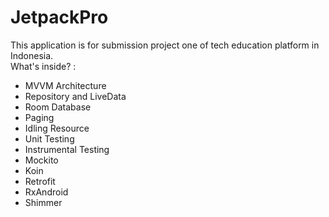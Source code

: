 # JetpackPro
This application is for submission project one of tech education platform in Indonesia.<br>
What's inside? :

- MVVM Architecture
- Repository and LiveData
- Room Database
- Paging
- Idling Resource
- Unit Testing
- Instrumental Testing
- Mockito
- Koin
- Retrofit
- RxAndroid
- Shimmer
